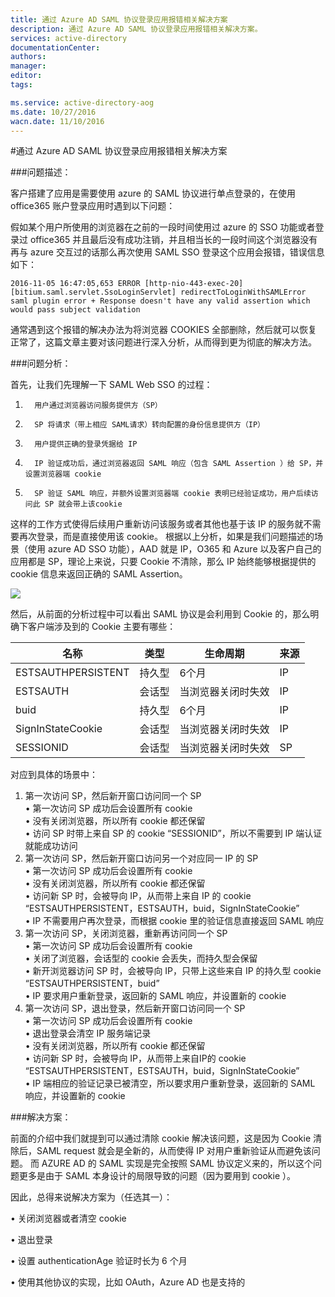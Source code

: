 ```yaml
---
title: 通过 Azure AD SAML 协议登录应用报错相关解决方案
description: 通过 Azure AD SAML 协议登录应用报错相关解决方案。
services: active-directory
documentationCenter: 
authors: 
manager: 
editor: 
tags: 

ms.service: active-directory-aog
ms.date: 10/27/2016
wacn.date: 11/10/2016
---
```


#通过 Azure AD SAML 协议登录应用报错相关解决方案

###问题描述：

客户搭建了应用是需要使用 azure 的 SAML 协议进行单点登录的，在使用 office365 账户登录应用时遇到以下问题：

假如某个用户所使用的浏览器在之前的一段时间使用过 azure 的 SSO 功能或者登录过 office365 并且最后没有成功注销，并且相当长的一段时间这个浏览器没有再与 azure 交互过的话那么再次使用 SAML SSO 登录这个应用会报错，错误信息如下：

    2016-11-05 16:47:05,653 ERROR [http-nio-443-exec-20] [bitium.saml.servlet.SsoLoginServlet] redirectToLoginWithSAMLError saml plugin error + Response doesn't have any valid assertion which would pass subject validation

通常遇到这个报错的解决办法为将浏览器 COOKIES 全部删除，然后就可以恢复正常了，这篇文章主要对该问题进行深入分析，从而得到更为彻底的解决方法。

###问题分析：

首先，让我们先理解一下 SAML Web SSO 的过程：

1.       用户通过浏览器访问服务提供方（SP）
2.       SP 将请求（带上相应 SAML请求）转向配置的身份信息提供方（IP）
3.       用户提供正确的登录凭据给 IP
4.       IP 验证成功后，通过浏览器返回 SAML 响应（包含 SAML Assertion ）给 SP，并设置浏览器端 cookie
5.       SP 验证 SAML 响应，并额外设置浏览器端 cookie 表明已经验证成功，用户后续访问此 SP 就会带上该cookie 

这样的工作方式使得后续用户重新访问该服务或者其他也基于该 IP 的服务就不需要再次登录，而是直接使用该 cookie。
根据以上分析，如果是我们问题描述的场景（使用 azure AD SSO 功能），AAD 就是 IP，O365 和 Azure 以及客户自己的应用都是 SP，理论上来说，只要 Cookie 不清除，那么 IP 始终能够根据提供的 cookie 信息来返回正确的 SAML Assertion。

![](./media/aog-active-directory-troubleshoot-saml-error/work-flow.png) 

然后，从前面的分析过程中可以看出 SAML 协议是会利用到 Cookie 的，那么明确下客户端涉及到的 Cookie 主要有哪些：

|名称				|类型	|生命周期			|来源	|
|-------------------|-------|-------------------|-------|
|ESTSAUTHPERSISTENT	|持久型	|6个月				|IP		|
|ESTSAUTH			|会话型	|当浏览器关闭时失效	|IP		|	
|buid				|持久型	|6个月				|IP		|
|SignInStateCookie	|会话型	|当浏览器关闭时失效	|IP		|
|SESSIONID			|会话型	|当浏览器关闭时失效	|SP		|

对应到具体的场景中：

1.	第一次访问 SP，然后新开窗口访问同一个 SP<br>
    •	第一次访问 SP 成功后会设置所有 cookie<br>
    •	没有关闭浏览器，所以所有 cookie 都还保留 <br>
    •	访问 SP 时带上来自 SP 的 cookie “SESSIONID”，所以不需要到 IP 端认证就能成功访问
2.	第一次访问 SP，然后新开窗口访问另一个对应同一 IP 的 SP<br>
    •	第一次访问 SP 成功后会设置所有 cookie<br>
    •	没有关闭浏览器，所以所有 cookie 都还保留 <br>
    •	访问新 SP 时，会被导向 IP，从而带上来自 IP 的 cookie “ESTSAUTHPERSISTENT，ESTSAUTH，buid，SignInStateCookie”<br>
    •	IP 不需要用户再次登录，而根据 cookie 里的验证信息直接返回 SAML 响应<br>
3.	第一次访问 SP，关闭浏览器，重新再访问同一个 SP<br>
    •	第一次访问 SP 成功后会设置所有 cookie<br>
    •	关闭了浏览器，会话型的 cookie 会丢失，而持久型会保留<br>
    •	新开浏览器访问 SP 时，会被导向 IP，只带上这些来自 IP 的持久型 cookie “ESTSAUTHPERSISTENT，buid”<br>
    •	IP 要求用户重新登录，返回新的 SAML 响应，并设置新的 cookie<br>
4.	第一次访问 SP，退出登录，然后新开窗口访问同一个 SP<br>
    •	第一次访问 SP 成功后会设置所有 cookie<br>
    •	退出登录会清空 IP 服务端记录<br>
    •	没有关闭浏览器，所以所有 cookie 都还保留<br>
    •	访问新 SP 时，会被导向 IP，从而带上来自IP的 cookie “ESTSAUTHPERSISTENT，ESTSAUTH，buid，SignInStateCookie”<br>
    •	IP 端相应的验证记录已被清空，所以要求用户重新登录，返回新的 SAML 响应，并设置新的 cookie<br>

###解决方案：

前面的介绍中我们就提到可以通过清除 cookie 解决该问题，这是因为 Cookie 清除后，SAML request 就会是全新的，从而使得 IP 对用户重新验证从而避免该问题。
而 AZURE AD 的 SAML 实现是完全按照 SAML 协议定义来的，所以这个问题更多是由于 SAML 本身设计的局限导致的问题（因为要用到 cookie ）。

因此，总得来说解决方案为（任选其一）：

•	关闭浏览器或者清空 cookie

•	退出登录

•	设置 authenticationAge 验证时长为 6 个月

•	使用其他协议的实现，比如 OAuth，Azure AD 也是支持的

